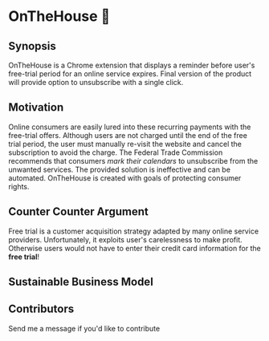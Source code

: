 # OnTheHouse 🍹


## Synopsis

OnTheHouse is a Chrome extension that displays a reminder before user's free-trial period for an online service expires. Final version of the product will provide option to unsubscribe with a single click.


## Motivation

Online consumers are easily lured into these recurring payments with the free-trial offers. Although users are not charged until the end of the free trial period, the user must manually re-visit the website and cancel the subscription to avoid the charge. The Federal Trade Commission recommends that consumers <i>mark their calendars</i> to unsubscribe from the unwanted services. The provided solution is ineffective and can be automated. OnTheHouse is created with goals of protecting consumer rights.

## Counter Counter Argument

Free trial is a customer acquisition strategy adapted by many online service providers. Unfortunately, it exploits user's carelessness to make profit. Otherwise users would not have to enter their credit card information for the <b>free trial</b>!

## Sustainable Business Model




## Contributors

Send me a message if you'd like to contribute
